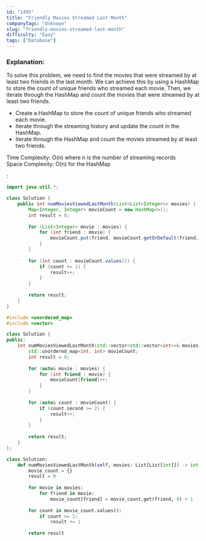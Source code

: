 ```yaml
---
id: "1495"
title: "Friendly Movies Streamed Last Month"
companyTags: "Unknown"
slug: "friendly-movies-streamed-last-month"
difficulty: "Easy"
tags: ["Database"]
---
```


### Explanation:
To solve this problem, we need to find the movies that were streamed by at least two friends in the last month. We can achieve this by using a HashMap to store the count of unique friends who streamed each movie. Then, we iterate through the HashMap and count the movies that were streamed by at least two friends.

- Create a HashMap to store the count of unique friends who streamed each movie.
- Iterate through the streaming history and update the count in the HashMap.
- Iterate through the HashMap and count the movies streamed by at least two friends.

Time Complexity: O(n) where n is the number of streaming records  
Space Complexity: O(n) for the HashMap

:

```java
import java.util.*;

class Solution {
    public int numMoviesViewedLastMonth(List<List<Integer>> movies) {
        Map<Integer, Integer> movieCount = new HashMap<>();
        int result = 0;
        
        for (List<Integer> movie : movies) {
            for (int friend : movie) {
                movieCount.put(friend, movieCount.getOrDefault(friend, 0) + 1);
            }
        }
        
        for (int count : movieCount.values()) {
            if (count >= 2) {
                result++;
            }
        }
        
        return result;
    }
}
```

```cpp
#include <unordered_map>
#include <vector>

class Solution {
public:
    int numMoviesViewedLastMonth(std::vector<std::vector<int>>& movies) {
        std::unordered_map<int, int> movieCount;
        int result = 0;
        
        for (auto& movie : movies) {
            for (int friend : movie) {
                movieCount[friend]++;
            }
        }
        
        for (auto& count : movieCount) {
            if (count.second >= 2) {
                result++;
            }
        }
        
        return result;
    }
};
```

```python
class Solution:
    def numMoviesViewedLastMonth(self, movies: List[List[int]]) -> int:
        movie_count = {}
        result = 0
        
        for movie in movies:
            for friend in movie:
                movie_count[friend] = movie_count.get(friend, 0) + 1
        
        for count in movie_count.values():
            if count >= 2:
                result += 1
        
        return result
```